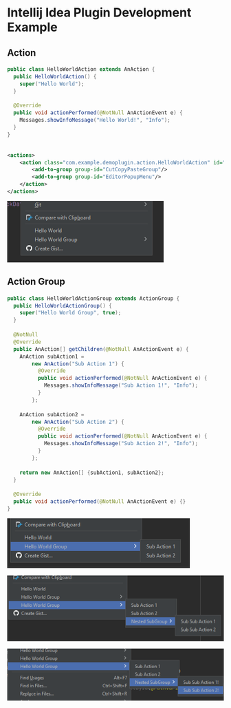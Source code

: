 # Intellij Idea Plugin Development Example


## Action

```java
public class HelloWorldAction extends AnAction {
  public HelloWorldAction() {
    super("Hello World");
  }

  @Override
  public void actionPerformed(@NotNull AnActionEvent e) {
    Messages.showInfoMessage("Hello World!", "Info");
  }
}
```
```xml

<actions>
    <action class="com.example.demoplugin.action.HelloWorldAction" id="MyAction">
        <add-to-group group-id="CutCopyPasteGroup"/>
        <add-to-group group-id="EditorPopupMenu"/>
    </action>
</actions>
```

![./images/img1.png](./images/img1.png)


## Action Group


```java
public class HelloWorldActionGroup extends ActionGroup {
  public HelloWorldActionGroup() {
    super("Hello World Group", true);
  }

  @NotNull
  @Override
  public AnAction[] getChildren(@NotNull AnActionEvent e) {
    AnAction subAction1 =
        new AnAction("Sub Action 1") {
          @Override
          public void actionPerformed(@NotNull AnActionEvent e) {
            Messages.showInfoMessage("Sub Action 1!", "Info");
          }
        };

    AnAction subAction2 =
        new AnAction("Sub Action 2") {
          @Override
          public void actionPerformed(@NotNull AnActionEvent e) {
            Messages.showInfoMessage("Sub Action 2!", "Info");
          }
        };

    return new AnAction[] {subAction1, subAction2};
  }

  @Override
  public void actionPerformed(@NotNull AnActionEvent e) {}
}

```

![./images/img2.png](./images/img2.png)

![./images/img3.png](./images/img3.png)

![./images/img4.png](./images/img4.png)